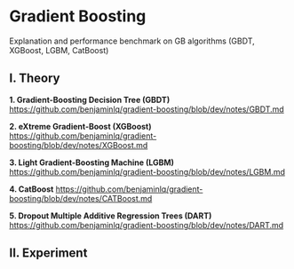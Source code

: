 # Gradient Boosting
Explanation and performance benchmark on GB algorithms (GBDT, XGBoost, LGBM, CatBoost)

## I. Theory

**1. Gradient-Boosting Decision Tree (GBDT)**
https://github.com/benjaminlq/gradient-boosting/blob/dev/notes/GBDT.md

**2. eXtreme Gradient-Boost (XGBoost)**
https://github.com/benjaminlq/gradient-boosting/blob/dev/notes/XGBoost.md

**3. Light Gradient-Boosting Machine (LGBM)**
https://github.com/benjaminlq/gradient-boosting/blob/dev/notes/LGBM.md

**4. CatBoost**
https://github.com/benjaminlq/gradient-boosting/blob/dev/notes/CATBoost.md

**5. Dropout Multiple Additive Regression Trees (DART)**
https://github.com/benjaminlq/gradient-boosting/blob/dev/notes/DART.md

## II. Experiment

